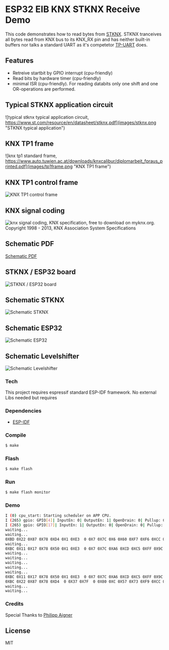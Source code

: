 # ESP32 EIB KNX STKNX Receive Demo

This code demonstrates how to read bytes from  [STKNX](https://www.st.com/en/interfaces-and-transceivers/stknx.html).
STKNX tranceives all bytes read from KNX bus to its KNX_RX pin and has neither built-in buffers nor talks a standard UART as it's competetor [TP-UART](http://www.opternus.com/de/siemens/knx-chipset/knx-transceiver-ics-tp-uart-fze1066.html) does.

## Features

  - Retreive startbit by GPIO interrupt (cpu-friendly)
  - Read bits by hardware timer (cpu-friendly)
  - minimal ISR (cpu-friendly). For reading databits only one shift and one OR-operations are performed.

## Typical STKNX application circuit
![typical stknx typical application circuit, https://www.st.com/resource/en/datasheet/stknx.pdf](images/stknx.png "STKNX typical application")

## KNX TP1 frame
![knx tp1 standard frame, https://www.auto.tuwien.ac.at/downloads/knxcalibur/diplomarbeit_fpraus_printed.pdf](images/tp1frame.png "KNX TP1 frame")


## KNX TP1 control frame
![KNX TP1 control frame](images/knx_controlframe_oscilloscope.jpg "KNX TP1 control frame")

## KNX signal coding
![knx signal coding, KNX specification, free to download on myknx.org. Copyright 1998 - 2013, KNX Association System Specifications](images/knxsignalcoding.png "KNX signal coding")

## Schematic PDF
[Schematic PDF](images/esp32_knx_onewire.pdf "Schematic PDF")

## STKNX / ESP32 board
![STKNX / ESP32 board](images/stknx_onewire_board_photo.jpg "STKNX / ESP32 board")

## Schematic STKNX
![Schematic STKNX](images/schematic_stknx.png "Schematic STKNX")

## Schematic ESP32
![Schematic ESP32](images/schematic_esp32.png "Schematic ESP32")

## Schematic Levelshifter
![Schematic Levelshifter](images/schematic_levelshifter.png "Schematic Levelshifter")

### Tech

This project requires espressif standard ESP-IDF framework. No external Libs needed but requires

### Dependencies
* [ESP-IDF](https://github.com/espressif/esp-idf)

### Compile
```sh
$ make
```

### Flash
```sh
$ make flash
```

### Run
```sh
$ make flash monitor
```

### Demo
```sh
I (0) cpu_start: Starting scheduler on APP CPU.
I (265) gpio: GPIO[4]| InputEn: 0| OutputEn: 1| OpenDrain: 0| Pullup: 0| Pulldown: 0| Intr:0 
I (265) gpio: GPIO[17]| InputEn: 1| OutputEn: 0| OpenDrain: 0| Pullup: 1| Pulldown: 0| Intr:1 
waiting...
waiting...
0XBD 0X22 0X87 0X78 0XD4 0X1 0XE3  0 0X7 0X7C 0X6 0X60 0XF7 0XF6 0XCC 0XFF waiting...
waiting...
0XBC 0X11 0X17 0X78 0X50 0X1 0XE3  0 0X7 0X7C 0XA6 0XCD 0XC5 0XFF 0X9C 0X17 0XB8 0XC0 0XA0 0X17 0X78 0XFC  0 0X7 0X7C 0XA6 0XCD 0XE5 0X9C 0X17 0XB8 0XC0 0XA0 0X17 0X78 0XFC  0 0X7 0X7C 0XA6 0XCD 0XE5 0X9C 0X17 0XB8 0XC0 0XA0 0X17 0X78 0XFC  0 0X7 0X7C 0XA6 0XCD 0XE5 waiting...
waiting...
waiting...
waiting...
waiting...
waiting...
0XBC 0X11 0X17 0X78 0X50 0X1 0XE3  0 0X7 0X7C 0XA6 0XCD 0XC5 0XFF 0X9C 0X17 0XB8 0XC0 0XA0 0X17 0X78 0XFC  0 0X7 0X7C 0XA6 0XCD 0XE5 0X9C 0X17 0XB8 0XC0 0XA0 0X17 0X78 0XFC  0 0X7 0X7C 0XA6 0XCD 0XE5 0X9C 0X17 0XB8 0XC0 0XA0 0X17 0X78 0XFC  0 0X7 0X7C 0XA6 0XCD 0XE5 0XBC 0X11 0X17 0X78 0X50 0X2 0XE3  0 0X7 0X7C 0X6 0X4C 0XD2 0XFF 0X9C 0X17 0XB8 0XC0 0XA0 0X27 0X78 0XFC  0 0X7 0X7C 0X6 0X4C 0XF2 0X9C 0X17 0XB8 0XC0 0XA0 0X27 0X78 0XFC  0 0X7 0X7C 0X6 0X4C 0XF2 0X9C 0X17 0XB8 0XC0 0XA0 0X27 0X78 0XFC  0 0X7 0X7C 0X6 0X4C 0XF2 0XBC 0X11 0X17 0X78 0X50 0X3 0X37 0X7F  0 0X80 0X99 0XD7 0X7E 0XFC 0X9C 0X17 0XB8 0XC0 0XA0 0X37 0X70 0XFC  0 0X7 0X7C 0XA6 0XCD 0XE7 0XFF 0X9C 0X17 0XB8 0XC0 0XA0 0X37 0X70 0XFC  0 0X7 0X7C 0XA6 0XCD 0XE7 0XFF 0X9C 0X17 0XB8 0XC0 0XA0 0X37 0X70 0XFC  0 0X7 0X7C 0XA6 0XCD 0XE7 0XFF 0XBC 0X11 0X17 0X78 0X50 0X4 0XE3  0 0X7 0X7C 0X6 0X75 0XED 0XFF 0XCC 0XFF 0XBC 0X11 0X17 0X78 0X50 0X5 0X37 0X7F  0 0X80 0X99 0XD7 0X7E 0XF0 0X9C 0X17 0XB8 0XC0 0XA0 0X57 0X70 0XFC  0 0X7 0X7C 0XA6 0XCD 0XE1 0XFF 0X9C 0X17 0XB8 0XC0 0XA0 0X57 0X70 0XFC  0 0X7 0X7C 0XA6 0XCD 0XE1 0XFF 0X9C 0X17 0XB8 0XC0 0XA0 0X57 0X70 0XFC  0 0X7 0X7C 0XA6 0XCD 0XE1 0XFF waiting...
0XBC 0X22 0X87 0X78 0XD4  0 0X37 0X7F  0 0X80 0XC 0X57 0X73 0XF9 0XCC 0XFF waiting...
waiting...
waiting...

```

### Credits
Special Thanks to [Philipp Aigner](https://www.aignerelektronik.at)

License
----
MIT
